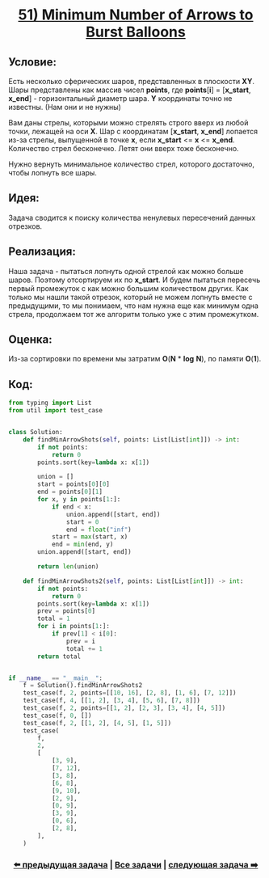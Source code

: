 <div align='center'>
<h1><a href='https://leetcode.com/problems/minimum-number-of-arrows-to-burst-balloons/description/'><strong>51) Minimum Number of Arrows to Burst Balloons</strong></a></h1>
</div>

## **Условие:**

Есть несколько сферических шаров, представленных в плоскости **XY**. Шары представлены как массив чисел **points**, где **points**[**i**] = [**x_start**, **x_end**] - горизонтальный диаметр шара. **Y** координаты точно не известны. (Нам они и не нужны)

Вам даны стрелы, которыми можно стрелять строго вверх из любой точки, лежащей на оси **X**. Шар с координатам [**x_start**, **x_end**] лопается из-за стрелы, выпущенной в точке **x**, если **x_start** <= **x** <= **x_end**. Количество стрел бесконечно. Летят они вверх тоже бесконечно.

Нужно вернуть минимальное количество стрел, которого достаточно, чтобы лопнуть все шары.

## **Идея:**

Задача сводится к поиску количества ненулевых пересечений данных отрезков.

## **Реализация:**

Наша задача - пытаться лопнуть одной стрелой как можно больше шаров. Поэтому отсортируем их по **x_start**. И будем пытаться пересечь первый промежуток с как можно большим количеством других. Как только мы нашли такой отрезок, который не можем лопнуть вместе с предыдущими, то мы понимаем, что нам нужна еще как минимум одна стрела, продолжаем тот же алгоритм только уже с этим промежутком.



## **Оценка:**

Из-за сортировки по времени мы затратим **O**(**N** * **log** **N**), по памяти **O**(**1**).

## Код:
```python
from typing import List
from util import test_case


class Solution:
    def findMinArrowShots(self, points: List[List[int]]) -> int:
        if not points:
            return 0
        points.sort(key=lambda x: x[1])

        union = []
        start = points[0][0]
        end = points[0][1]
        for x, y in points[1:]:
            if end < x:
                union.append([start, end])
                start = 0
                end = float("inf")
            start = max(start, x)
            end = min(end, y)
        union.append([start, end])

        return len(union)

    def findMinArrowShots2(self, points: List[List[int]]) -> int:
        if not points:
            return 0
        points.sort(key=lambda x: x[1])
        prev = points[0]
        total = 1
        for i in points[1:]:
            if prev[1] < i[0]:
                prev = i
                total += 1
        return total


if __name__ == "__main__":
    f = Solution().findMinArrowShots2
    test_case(f, 2, points=[[10, 16], [2, 8], [1, 6], [7, 12]])
    test_case(f, 4, [[1, 2], [3, 4], [5, 6], [7, 8]])
    test_case(f, 2, points=[[1, 2], [2, 3], [3, 4], [4, 5]])
    test_case(f, 0, [])
    test_case(f, 2, [[1, 2], [4, 5], [1, 5]])
    test_case(
        f,
        2,
        [
            [3, 9],
            [7, 12],
            [3, 8],
            [6, 8],
            [9, 10],
            [2, 9],
            [0, 9],
            [3, 9],
            [0, 6],
            [2, 8],
        ],
    )

```

<div align='center'><h3><a href='https://github.com/TAskMAster339/PythonAlgorithms/tree/main/50.Insert%20Interval'>⬅️ предыдущая задача</a>&nbsp;|&nbsp;<a href='https://github.com/TAskMAster339/PythonAlgorithms/tree/main/README.md'>Все задачи</a>&nbsp;|&nbsp;<a href='https://github.com/TAskMAster339/PythonAlgorithms/tree/main/52.Valid%20Parentheses'>следующая задача ➡️</a></h3></div>